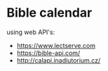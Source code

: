 # Bible calendar 
 
 using web API's: 
 - https://www.lectserve.com
 - https://bible-api.com/
 - http://calapi.inadiutorium.cz/


